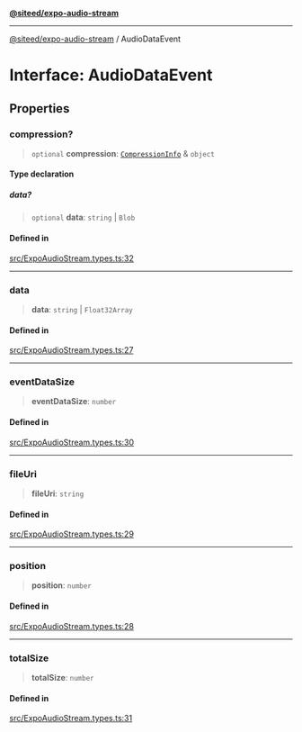 [**@siteed/expo-audio-stream**](../README.md)

***

[@siteed/expo-audio-stream](../README.md) / AudioDataEvent

# Interface: AudioDataEvent

## Properties

### compression?

> `optional` **compression**: [`CompressionInfo`](CompressionInfo.md) & `object`

#### Type declaration

##### data?

> `optional` **data**: `string` \| `Blob`

#### Defined in

[src/ExpoAudioStream.types.ts:32](https://github.com/deeeed/expo-audio-stream/blob/ef77da1abb65e9e4bd17e0ef69fab0a3f6843e73/packages/expo-audio-stream/src/ExpoAudioStream.types.ts#L32)

***

### data

> **data**: `string` \| `Float32Array`

#### Defined in

[src/ExpoAudioStream.types.ts:27](https://github.com/deeeed/expo-audio-stream/blob/ef77da1abb65e9e4bd17e0ef69fab0a3f6843e73/packages/expo-audio-stream/src/ExpoAudioStream.types.ts#L27)

***

### eventDataSize

> **eventDataSize**: `number`

#### Defined in

[src/ExpoAudioStream.types.ts:30](https://github.com/deeeed/expo-audio-stream/blob/ef77da1abb65e9e4bd17e0ef69fab0a3f6843e73/packages/expo-audio-stream/src/ExpoAudioStream.types.ts#L30)

***

### fileUri

> **fileUri**: `string`

#### Defined in

[src/ExpoAudioStream.types.ts:29](https://github.com/deeeed/expo-audio-stream/blob/ef77da1abb65e9e4bd17e0ef69fab0a3f6843e73/packages/expo-audio-stream/src/ExpoAudioStream.types.ts#L29)

***

### position

> **position**: `number`

#### Defined in

[src/ExpoAudioStream.types.ts:28](https://github.com/deeeed/expo-audio-stream/blob/ef77da1abb65e9e4bd17e0ef69fab0a3f6843e73/packages/expo-audio-stream/src/ExpoAudioStream.types.ts#L28)

***

### totalSize

> **totalSize**: `number`

#### Defined in

[src/ExpoAudioStream.types.ts:31](https://github.com/deeeed/expo-audio-stream/blob/ef77da1abb65e9e4bd17e0ef69fab0a3f6843e73/packages/expo-audio-stream/src/ExpoAudioStream.types.ts#L31)
